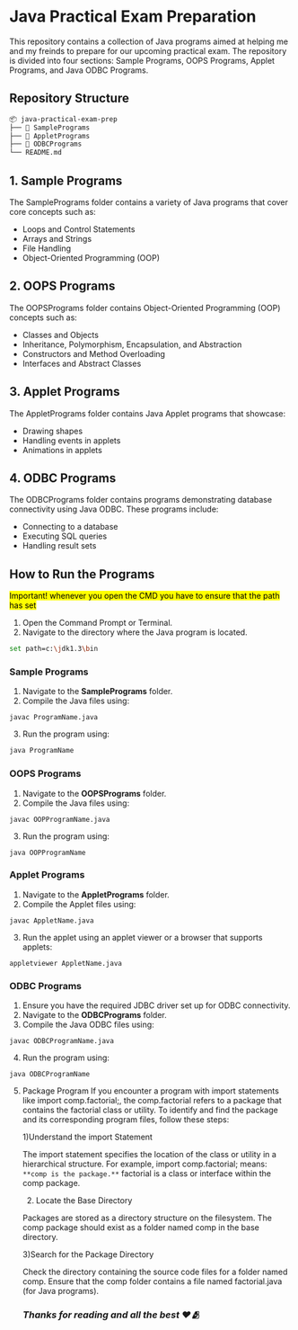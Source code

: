 # Java Practical Exam Preparation

This repository contains a collection of Java programs aimed at helping me and my freinds to prepare for our upcoming practical exam. The repository is divided into four sections: Sample Programs, OOPS Programs, Applet Programs, and Java ODBC Programs.

## Repository Structure

```bash  
📦 java-practical-exam-prep
├── 📂 SamplePrograms
├── 📂 AppletPrograms
├── 📂 ODBCPrograms
└── README.md
```

## 1. Sample Programs
The SamplePrograms folder contains a variety of Java programs that cover core concepts such as:

- Loops and Control Statements
- Arrays and Strings
- File Handling
- Object-Oriented Programming (OOP)

## 2. OOPS Programs
The OOPSPrograms folder contains Object-Oriented Programming (OOP) concepts such as:

- Classes and Objects
- Inheritance, Polymorphism, Encapsulation, and Abstraction
- Constructors and Method Overloading
- Interfaces and Abstract Classes

## 3. Applet Programs
The AppletPrograms folder contains Java Applet programs that showcase:

- Drawing shapes
- Handling events in applets
- Animations in applets

## 4. ODBC Programs

The ODBCPrograms folder contains programs demonstrating database connectivity using Java ODBC. These programs include:

- Connecting to a database
- Executing SQL queries
- Handling result sets

## How to Run the Programs

<mark>Important! whenever you open the CMD you have to ensure that the path has set</mark>
1. Open the Command Prompt or Terminal.
2. Navigate to the directory where the Java program is located.

```bash
set path=c:\jdk1.3\bin
```

### Sample Programs

1. Navigate to the **SamplePrograms** folder.
2. Compile the Java files using:

```
javac ProgramName.java
```
3. Run the program using:
```bash
java ProgramName
```
### OOPS Programs

1. Navigate to the **OOPSPrograms** folder.
2. Compile the Java files using:
```
javac OOPProgramName.java
```
3. Run the program using:
```
java OOPProgramName
```

### Applet Programs

1. Navigate to the **AppletPrograms** folder.
2. Compile the Applet files using:
```
javac AppletName.java
```
3. Run the applet using an applet viewer or a browser that supports applets:
```
appletviewer AppletName.java
```

### ODBC Programs

1. Ensure you have the required JDBC driver set up for ODBC connectivity.
2. Navigate to the **ODBCPrograms** folder.
3. Compile the Java ODBC files using:

```
javac ODBCProgramName.java
```
4. Run the program using:
```
java ODBCProgramName
```
5. Package Program
If you encounter a program with import statements like import comp.factorial;, the comp.factorial refers to a package that contains the factorial class or utility. To identify and find the package and its corresponding program files, follow these steps:

      1)Understand the import Statement

      The import statement specifies the location of the class or utility in a hierarchical structure.
      For example, import comp.factorial; means:
       ```
      **comp is the package.**
       ```
      factorial is a class or interface within the comp package.

      2) Locate the Base Directory

      Packages are stored as a directory structure on the filesystem.
      The comp package should exist as a folder named comp in the base directory.

      3)Search for the Package Directory

      Check the directory containing the source code files for a folder named comp.
      Ensure that the comp folder contains a file named factorial.java (for Java programs).

      ### *Thanks for reading and all the best ❤️🫂*

